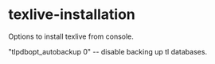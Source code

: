 # texlive-installation
Options to install texlive from console.

"tlpdbopt_autobackup 0" -- disable backing up tl databases.
